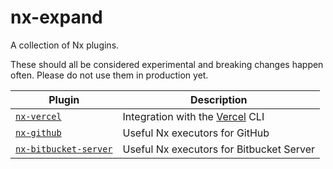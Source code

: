 # nx-expand

A collection of Nx plugins.

These should all be considered experimental and breaking changes happen often. Please do not use them in production yet.

| Plugin                                                          | Description                                            |
| --------------------------------------------------------------- | ------------------------------------------------------ |
| [`nx-vercel`](packages/nx-vercel/README.md)                     | Integration with the [Vercel](https://vercel.com/) CLI |
| [`nx-github`](packages/nx-github/README.md)                     | Useful Nx executors for GitHub                         |
| [`nx-bitbucket-server`](packages/nx-bitbucket-server/README.md) | Useful Nx executors for Bitbucket Server               |
